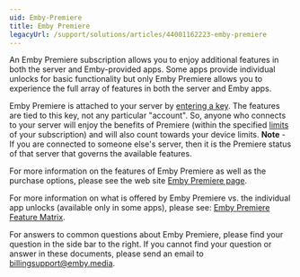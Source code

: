 ```yaml
---
uid: Emby-Premiere
title: Emby Premiere
legacyUrl: /support/solutions/articles/44001162223-emby-premiere
---
```


An Emby Premiere subscription allows you to enjoy additional features in both the server and Emby-provided apps.  Some apps provide individual unlocks for basic functionality but only Emby Premiere allows you to experience the full array of features in both the server and Emby apps.

Emby Premiere is attached to your server by [entering a key](Premiere-Key-Delivery.md).  The features are tied to this key, not any particular "account".  So, anyone who connects to your server will enjoy the benefits of Premiere (within the specified [limits](Premiere-Limits.md) of your subscription) and will also count towards your device limits.  **Note** - If you are connected to someone else's server, then it is the Premiere status of that server that governs the available features.

For more information on the features of Emby Premiere as well as the purchase options, please see the web site [Emby Premiere page](https://emby.media/premiere.html).

For more information on what is offered by Emby Premiere vs. the individual app unlocks (available only in some apps), please see: [Emby Premiere Feature Matrix](https://github.com/MediaBrowser/Wiki/wiki/Emby-Premiere-Feature-Matrix).

For answers to common questions about Emby Premiere, please find your question in the side bar to the right.  If you cannot find your question or answer in these documents, please send an email to billingsupport@emby.media.